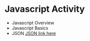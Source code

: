# Javascript Activity
* Javascript Overview
 * Javascript Basics
* JSON [JSON link here](http://www.tutorialspoint.com/json/json_tutorial.pdf)
